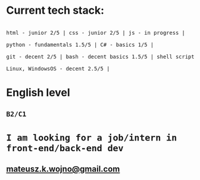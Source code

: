 # Current tech stack:
<pre> 
html - junior 2/5 | css - junior 2/5 | js - in progress | 

python - fundamentals 1.5/5 | C# - basics 1/5 |

git - decent 2/5 | bash - decent basics 1.5/5 | shell scripting - basics 1.5/5 | 

Linux, WindowsOS - decent 2.5/5 |
</pre>

# English level
## `B2/C1`

# `I am looking for a job/intern in front-end/back-end dev`
## mateusz.k.wojno@gmail.com
